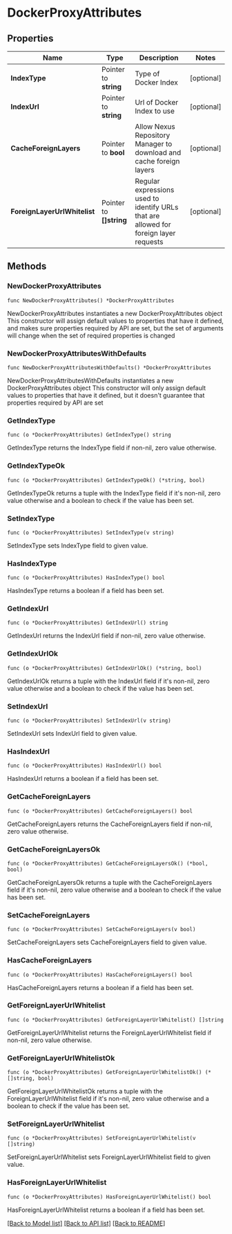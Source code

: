 # DockerProxyAttributes

## Properties

Name | Type | Description | Notes
------------ | ------------- | ------------- | -------------
**IndexType** | Pointer to **string** | Type of Docker Index | [optional] 
**IndexUrl** | Pointer to **string** | Url of Docker Index to use | [optional] 
**CacheForeignLayers** | Pointer to **bool** | Allow Nexus Repository Manager to download and cache foreign layers | [optional] 
**ForeignLayerUrlWhitelist** | Pointer to **[]string** | Regular expressions used to identify URLs that are allowed for foreign layer requests | [optional] 

## Methods

### NewDockerProxyAttributes

`func NewDockerProxyAttributes() *DockerProxyAttributes`

NewDockerProxyAttributes instantiates a new DockerProxyAttributes object
This constructor will assign default values to properties that have it defined,
and makes sure properties required by API are set, but the set of arguments
will change when the set of required properties is changed

### NewDockerProxyAttributesWithDefaults

`func NewDockerProxyAttributesWithDefaults() *DockerProxyAttributes`

NewDockerProxyAttributesWithDefaults instantiates a new DockerProxyAttributes object
This constructor will only assign default values to properties that have it defined,
but it doesn't guarantee that properties required by API are set

### GetIndexType

`func (o *DockerProxyAttributes) GetIndexType() string`

GetIndexType returns the IndexType field if non-nil, zero value otherwise.

### GetIndexTypeOk

`func (o *DockerProxyAttributes) GetIndexTypeOk() (*string, bool)`

GetIndexTypeOk returns a tuple with the IndexType field if it's non-nil, zero value otherwise
and a boolean to check if the value has been set.

### SetIndexType

`func (o *DockerProxyAttributes) SetIndexType(v string)`

SetIndexType sets IndexType field to given value.

### HasIndexType

`func (o *DockerProxyAttributes) HasIndexType() bool`

HasIndexType returns a boolean if a field has been set.

### GetIndexUrl

`func (o *DockerProxyAttributes) GetIndexUrl() string`

GetIndexUrl returns the IndexUrl field if non-nil, zero value otherwise.

### GetIndexUrlOk

`func (o *DockerProxyAttributes) GetIndexUrlOk() (*string, bool)`

GetIndexUrlOk returns a tuple with the IndexUrl field if it's non-nil, zero value otherwise
and a boolean to check if the value has been set.

### SetIndexUrl

`func (o *DockerProxyAttributes) SetIndexUrl(v string)`

SetIndexUrl sets IndexUrl field to given value.

### HasIndexUrl

`func (o *DockerProxyAttributes) HasIndexUrl() bool`

HasIndexUrl returns a boolean if a field has been set.

### GetCacheForeignLayers

`func (o *DockerProxyAttributes) GetCacheForeignLayers() bool`

GetCacheForeignLayers returns the CacheForeignLayers field if non-nil, zero value otherwise.

### GetCacheForeignLayersOk

`func (o *DockerProxyAttributes) GetCacheForeignLayersOk() (*bool, bool)`

GetCacheForeignLayersOk returns a tuple with the CacheForeignLayers field if it's non-nil, zero value otherwise
and a boolean to check if the value has been set.

### SetCacheForeignLayers

`func (o *DockerProxyAttributes) SetCacheForeignLayers(v bool)`

SetCacheForeignLayers sets CacheForeignLayers field to given value.

### HasCacheForeignLayers

`func (o *DockerProxyAttributes) HasCacheForeignLayers() bool`

HasCacheForeignLayers returns a boolean if a field has been set.

### GetForeignLayerUrlWhitelist

`func (o *DockerProxyAttributes) GetForeignLayerUrlWhitelist() []string`

GetForeignLayerUrlWhitelist returns the ForeignLayerUrlWhitelist field if non-nil, zero value otherwise.

### GetForeignLayerUrlWhitelistOk

`func (o *DockerProxyAttributes) GetForeignLayerUrlWhitelistOk() (*[]string, bool)`

GetForeignLayerUrlWhitelistOk returns a tuple with the ForeignLayerUrlWhitelist field if it's non-nil, zero value otherwise
and a boolean to check if the value has been set.

### SetForeignLayerUrlWhitelist

`func (o *DockerProxyAttributes) SetForeignLayerUrlWhitelist(v []string)`

SetForeignLayerUrlWhitelist sets ForeignLayerUrlWhitelist field to given value.

### HasForeignLayerUrlWhitelist

`func (o *DockerProxyAttributes) HasForeignLayerUrlWhitelist() bool`

HasForeignLayerUrlWhitelist returns a boolean if a field has been set.


[[Back to Model list]](../README.md#documentation-for-models) [[Back to API list]](../README.md#documentation-for-api-endpoints) [[Back to README]](../README.md)


